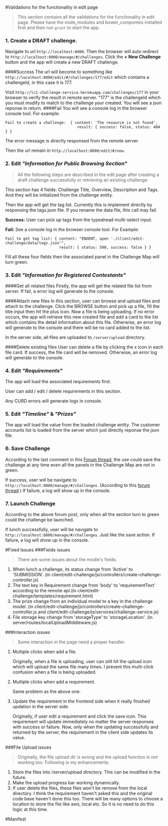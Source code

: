 #Validations for the functionality in edit page

> This section contains all the validations for the functionality in edit page. Please have the node_modules and bower_compontes installed first and then run ```grunt``` to start the app.

### 1. Create a DRAFT challenge.
Navigate to url ```http://localhost:8000```. Then the browser will auto redirect to ```http://localhost:8000/manage/#/challenges```. Click the **+ New Challenge** button and the app will create a new DRAFT challenge. 

####Success
The url will become to something like ```http://localhost:8000/edit/#/challenges/177/edit``` which contains a challengeId, in this case it is 177. 

Visit ```http://lc1-challenge-service.herokuapp.com/challenges/177``` in your browser to verify the result in remote server. "177" is the challengeId which you must modify to match to the challenge your created. You will see a json reponse in return.
####Fail
You will see a console log in the browser console tool. For example:
	
	Fail to create a challenge:  { content: 'The resource is not found',
									result: { success: false, status: 404 } }

The error message is directly responsed from the remote server.

Then the url remain in ```http://localhost:8000/edit/#/new```.

### 2. Edit _"Information for Public Browsing Section"_
>All the following steps are described in the edit page after creating a draft challenge successfully or retrieving an existing challenge.

This section has 4 fields: Challenge Title, Overview, Description and Tags. And they will be initialized from the challenge entity.

Then the app will get the tag list. Currently this is implement directly by responsing the tags.json file. If you rename the data file, this call may fail.

**Success:** User can pick up tags from the typeahead multi-select input.

**Fail:** See a console log in the browser console tool. For Example:
	
	Fail to get tag list: { content: "ENOENT, open './client/edit-challenge/data/tags.json'",
							result: { status: 500, success: false } }
							
Fill all these four fields then the associated panel in the Challenge Map will turn green.

### 3. Edit _"Information for Registered Contestants"_

####Get all related files
Firstly, the app will get the related file list from server. If fail, a error log will generate to the console.

####Attach new files
In this section, user can browse and upload files and attach to the challenge.
Click the BROWSE button and pick up a file, fill the title input then hit the plus icon.
Now a file is being uploading. 
If no error occurs, the app will retrieve this new created file and add a card to the list which contains the detail information about this file. Otherwise, an error log will generate to the console and there will be no card added to the list.

In the server side, all files are uploaded to ```/server/upload``` directory.

####Delete existing files
User can delete a file by clicking the x icon in each file card. If success, the file card will be removed. Otherwise, an error log will generate to the console.

### 4. Edit _"Requirements"_

The app will load the associated requirements first.

User can add / edit / delete requirements in this section.

Any CURD errors will generate logs in console.

### 5. Edit _"Timeline"_ & _"Prizes"_

The app will load the value from the loaded challenge entity.
The customer accounts list is loaded from the server which just directly reponse the json file.

### 6. Save Challenge
According to the last comment in this [Forum thread](http://apps.topcoder.com/forums/?module=Thread&threadID=836944&start=0), the use could save the challenge at any time even all the panels in the Challenge Map are not in green.

If success, user will be navigate to ```http://localhost:8000/manage/#/challenges```. (According to this [forum thread](http://apps.topcoder.com/forums/?module=Thread&threadID=836946&start=0) )
If failure, a log will show up in the console.

### 7. Launch Challenge
According to the above forum post, only when all the section turn to green could the challenge be launched.

If lunch successfully, user will be navigate to ```http://localhost:8000/manage/#/challenges```. Just like the save action.
If failure, a log will show up in the console.

#Fixed Issues
###Fields issues
> There are some issues about the modle's fields.

1. When lunch a challenge, its status change from 'Active' to 'SUBMISSION'. (in client/edit-challenge/js/controllers/create-challenge-controller.js)
2. The text key in Requirement change from 'body' to 'requirementText' according to the remote api.(in client/edit-challenge/templates/requirement.html)
3. The prize change from an individual model to a key in the challenge model. (in client/edit-challenge/js/controllers/create-challenge-controller.js and client/edit-challenge/js/services/challenge-service.js)
4. File storage key change from 'storageType' to 'storageLocation'. (in server/routes/localUploadMiddleware.js)

###Interaction issues
> Some interaction in the page need a proper handler.

1. Multiple clicks when add a file.

	Originally, when a file is uploading, user can still hit the upload icon which will upload the same file many times. I prevent this multi-click confusion when a file is being uploaded.
	
2. Multiple clicks when add a requirement.
	
	Same problem as the above one.
	
3. Update the requirement in the frontend side when it really finished updation in the server side.

	Originally, if user edit a requirement and click the save icon. This requirement will update immediately no matter the server responses with success or failure. Now, only when the updating successfully and returned by the server, the requirement in the client side updates its value.
	
###File Upload issues
> Originally, the file upload dir is wrong and the upload function is not working too. Following is my enhancements.

1. Store the files into /server/upload directory. This can be modified in the future.
2. Make the upload progress bar working dynamically.
3. If user delete the files, these files won't be remove from the local directory. I think the requirement haven't asked this and the original code base haven't done this too. There will be many options to choose a location to store the file like aws, local etc. So it is no need to do this logic at this time.

#Manifest





